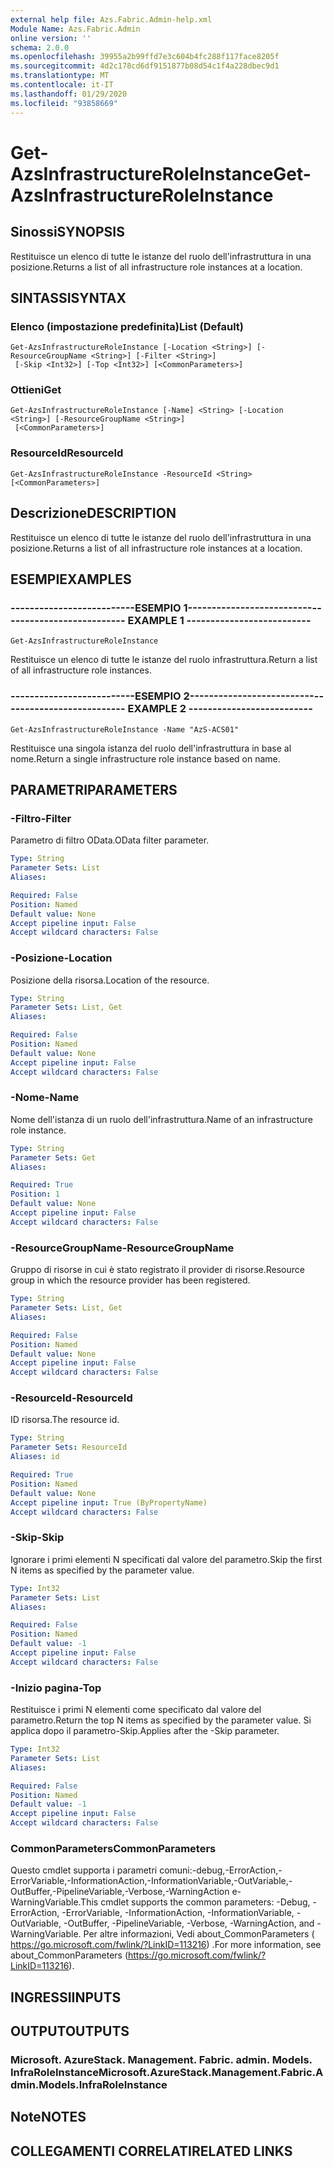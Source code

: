 ```yaml
---
external help file: Azs.Fabric.Admin-help.xml
Module Name: Azs.Fabric.Admin
online version: ''
schema: 2.0.0
ms.openlocfilehash: 39955a2b99ffd7e3c604b4fc288f117face8205f
ms.sourcegitcommit: 4d2c178cd6df9151877b08d54c1f4a228dbec9d1
ms.translationtype: MT
ms.contentlocale: it-IT
ms.lasthandoff: 01/29/2020
ms.locfileid: "93858669"
---
```

# <span data-ttu-id="7ebc8-101">Get-AzsInfrastructureRoleInstance</span><span class="sxs-lookup"><span data-stu-id="7ebc8-101">Get-AzsInfrastructureRoleInstance</span></span>

## <span data-ttu-id="7ebc8-102">Sinossi</span><span class="sxs-lookup"><span data-stu-id="7ebc8-102">SYNOPSIS</span></span>
<span data-ttu-id="7ebc8-103">Restituisce un elenco di tutte le istanze del ruolo dell'infrastruttura in una posizione.</span><span class="sxs-lookup"><span data-stu-id="7ebc8-103">Returns a list of all infrastructure role instances at a location.</span></span>

## <span data-ttu-id="7ebc8-104">SINTASSI</span><span class="sxs-lookup"><span data-stu-id="7ebc8-104">SYNTAX</span></span>

### <span data-ttu-id="7ebc8-105">Elenco (impostazione predefinita)</span><span class="sxs-lookup"><span data-stu-id="7ebc8-105">List (Default)</span></span>
```
Get-AzsInfrastructureRoleInstance [-Location <String>] [-ResourceGroupName <String>] [-Filter <String>]
 [-Skip <Int32>] [-Top <Int32>] [<CommonParameters>]
```

### <span data-ttu-id="7ebc8-106">Ottieni</span><span class="sxs-lookup"><span data-stu-id="7ebc8-106">Get</span></span>
```
Get-AzsInfrastructureRoleInstance [-Name] <String> [-Location <String>] [-ResourceGroupName <String>]
 [<CommonParameters>]
```

### <span data-ttu-id="7ebc8-107">ResourceId</span><span class="sxs-lookup"><span data-stu-id="7ebc8-107">ResourceId</span></span>
```
Get-AzsInfrastructureRoleInstance -ResourceId <String> [<CommonParameters>]
```

## <span data-ttu-id="7ebc8-108">Descrizione</span><span class="sxs-lookup"><span data-stu-id="7ebc8-108">DESCRIPTION</span></span>
<span data-ttu-id="7ebc8-109">Restituisce un elenco di tutte le istanze del ruolo dell'infrastruttura in una posizione.</span><span class="sxs-lookup"><span data-stu-id="7ebc8-109">Returns a list of all infrastructure role instances at a location.</span></span>

## <span data-ttu-id="7ebc8-110">ESEMPI</span><span class="sxs-lookup"><span data-stu-id="7ebc8-110">EXAMPLES</span></span>

### <span data-ttu-id="7ebc8-111">--------------------------ESEMPIO 1--------------------------</span><span class="sxs-lookup"><span data-stu-id="7ebc8-111">-------------------------- EXAMPLE 1 --------------------------</span></span>
```
Get-AzsInfrastructureRoleInstance
```

<span data-ttu-id="7ebc8-112">Restituisce un elenco di tutte le istanze del ruolo infrastruttura.</span><span class="sxs-lookup"><span data-stu-id="7ebc8-112">Return a list of all infrastructure role instances.</span></span>

### <span data-ttu-id="7ebc8-113">--------------------------ESEMPIO 2--------------------------</span><span class="sxs-lookup"><span data-stu-id="7ebc8-113">-------------------------- EXAMPLE 2 --------------------------</span></span>
```
Get-AzsInfrastructureRoleInstance -Name "AzS-ACS01"
```

<span data-ttu-id="7ebc8-114">Restituisce una singola istanza del ruolo dell'infrastruttura in base al nome.</span><span class="sxs-lookup"><span data-stu-id="7ebc8-114">Return a single infrastructure role instance based on name.</span></span>

## <span data-ttu-id="7ebc8-115">PARAMETRI</span><span class="sxs-lookup"><span data-stu-id="7ebc8-115">PARAMETERS</span></span>

### <span data-ttu-id="7ebc8-116">-Filtro</span><span class="sxs-lookup"><span data-stu-id="7ebc8-116">-Filter</span></span>
<span data-ttu-id="7ebc8-117">Parametro di filtro OData.</span><span class="sxs-lookup"><span data-stu-id="7ebc8-117">OData filter parameter.</span></span>

```yaml
Type: String
Parameter Sets: List
Aliases: 

Required: False
Position: Named
Default value: None
Accept pipeline input: False
Accept wildcard characters: False
```

### <span data-ttu-id="7ebc8-118">-Posizione</span><span class="sxs-lookup"><span data-stu-id="7ebc8-118">-Location</span></span>
<span data-ttu-id="7ebc8-119">Posizione della risorsa.</span><span class="sxs-lookup"><span data-stu-id="7ebc8-119">Location of the resource.</span></span>

```yaml
Type: String
Parameter Sets: List, Get
Aliases: 

Required: False
Position: Named
Default value: None
Accept pipeline input: False
Accept wildcard characters: False
```

### <span data-ttu-id="7ebc8-120">-Nome</span><span class="sxs-lookup"><span data-stu-id="7ebc8-120">-Name</span></span>
<span data-ttu-id="7ebc8-121">Nome dell'istanza di un ruolo dell'infrastruttura.</span><span class="sxs-lookup"><span data-stu-id="7ebc8-121">Name of an infrastructure role instance.</span></span>

```yaml
Type: String
Parameter Sets: Get
Aliases: 

Required: True
Position: 1
Default value: None
Accept pipeline input: False
Accept wildcard characters: False
```

### <span data-ttu-id="7ebc8-122">-ResourceGroupName</span><span class="sxs-lookup"><span data-stu-id="7ebc8-122">-ResourceGroupName</span></span>
<span data-ttu-id="7ebc8-123">Gruppo di risorse in cui è stato registrato il provider di risorse.</span><span class="sxs-lookup"><span data-stu-id="7ebc8-123">Resource group in which the resource provider has been registered.</span></span>

```yaml
Type: String
Parameter Sets: List, Get
Aliases: 

Required: False
Position: Named
Default value: None
Accept pipeline input: False
Accept wildcard characters: False
```

### <span data-ttu-id="7ebc8-124">-ResourceId</span><span class="sxs-lookup"><span data-stu-id="7ebc8-124">-ResourceId</span></span>
<span data-ttu-id="7ebc8-125">ID risorsa.</span><span class="sxs-lookup"><span data-stu-id="7ebc8-125">The resource id.</span></span>

```yaml
Type: String
Parameter Sets: ResourceId
Aliases: id

Required: True
Position: Named
Default value: None
Accept pipeline input: True (ByPropertyName)
Accept wildcard characters: False
```

### <span data-ttu-id="7ebc8-126">-Skip</span><span class="sxs-lookup"><span data-stu-id="7ebc8-126">-Skip</span></span>
<span data-ttu-id="7ebc8-127">Ignorare i primi elementi N specificati dal valore del parametro.</span><span class="sxs-lookup"><span data-stu-id="7ebc8-127">Skip the first N items as specified by the parameter value.</span></span>

```yaml
Type: Int32
Parameter Sets: List
Aliases: 

Required: False
Position: Named
Default value: -1
Accept pipeline input: False
Accept wildcard characters: False
```

### <span data-ttu-id="7ebc8-128">-Inizio pagina</span><span class="sxs-lookup"><span data-stu-id="7ebc8-128">-Top</span></span>
<span data-ttu-id="7ebc8-129">Restituisce i primi N elementi come specificato dal valore del parametro.</span><span class="sxs-lookup"><span data-stu-id="7ebc8-129">Return the top N items as specified by the parameter value.</span></span>
<span data-ttu-id="7ebc8-130">Si applica dopo il parametro-Skip.</span><span class="sxs-lookup"><span data-stu-id="7ebc8-130">Applies after the -Skip parameter.</span></span>

```yaml
Type: Int32
Parameter Sets: List
Aliases: 

Required: False
Position: Named
Default value: -1
Accept pipeline input: False
Accept wildcard characters: False
```

### <span data-ttu-id="7ebc8-131">CommonParameters</span><span class="sxs-lookup"><span data-stu-id="7ebc8-131">CommonParameters</span></span>
<span data-ttu-id="7ebc8-132">Questo cmdlet supporta i parametri comuni:-debug,-ErrorAction,-ErrorVariable,-InformationAction,-InformationVariable,-OutVariable,-OutBuffer,-PipelineVariable,-Verbose,-WarningAction e-WarningVariable.</span><span class="sxs-lookup"><span data-stu-id="7ebc8-132">This cmdlet supports the common parameters: -Debug, -ErrorAction, -ErrorVariable, -InformationAction, -InformationVariable, -OutVariable, -OutBuffer, -PipelineVariable, -Verbose, -WarningAction, and -WarningVariable.</span></span> <span data-ttu-id="7ebc8-133">Per altre informazioni, Vedi about_CommonParameters ( https://go.microsoft.com/fwlink/?LinkID=113216) .</span><span class="sxs-lookup"><span data-stu-id="7ebc8-133">For more information, see about_CommonParameters (https://go.microsoft.com/fwlink/?LinkID=113216).</span></span>

## <span data-ttu-id="7ebc8-134">INGRESSI</span><span class="sxs-lookup"><span data-stu-id="7ebc8-134">INPUTS</span></span>

## <span data-ttu-id="7ebc8-135">OUTPUT</span><span class="sxs-lookup"><span data-stu-id="7ebc8-135">OUTPUTS</span></span>

### <span data-ttu-id="7ebc8-136">Microsoft. AzureStack. Management. Fabric. admin. Models. InfraRoleInstance</span><span class="sxs-lookup"><span data-stu-id="7ebc8-136">Microsoft.AzureStack.Management.Fabric.Admin.Models.InfraRoleInstance</span></span>

## <span data-ttu-id="7ebc8-137">Note</span><span class="sxs-lookup"><span data-stu-id="7ebc8-137">NOTES</span></span>

## <span data-ttu-id="7ebc8-138">COLLEGAMENTI CORRELATI</span><span class="sxs-lookup"><span data-stu-id="7ebc8-138">RELATED LINKS</span></span>

